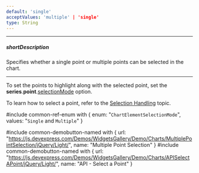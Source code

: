```yaml
---
default: 'single'
acceptValues: 'multiple' | 'single'
type: String
---
```

---
##### shortDescription
Specifies whether a single point or multiple points can be selected in the chart.

---
To set the points to highlight along with the selected point, set the **series**.**point**.[selectionMode](/api-reference/20%20Data%20Visualization%20Widgets/dxChart/5%20Series%20Types/CommonSeries/point/selectionMode.md '/Documentation/ApiReference/Data_Visualization_Widgets/dxChart/Configuration/series/point/#selectionMode') option.

To learn how to select a point, refer to the [Selection Handling](/concepts/05%20Widgets/zz%20Common/10%20Data%20Visualization%20Widgets/90%20Charts%20-%20End-User%20Interaction/4%20Selection%20Handling '/Documentation/Guide/Widgets/Common/Data_Visualization_Widgets/Charts_-_End-User_Interaction/Selection_Handling') topic.

#include common-ref-enum with {
    enum: "`ChartElementSelectionMode`",
    values: "`Single` and `Multiple`"
}

#include common-demobutton-named with {
    url: "https://js.devexpress.com/Demos/WidgetsGallery/Demo/Charts/MultiplePointSelection/jQuery/Light/",
    name: "Multiple Point Selection"
}
#include common-demobutton-named with {
    url: "https://js.devexpress.com/Demos/WidgetsGallery/Demo/Charts/APISelectAPoint/jQuery/Light/",
    name: "API - Select a Point"
}